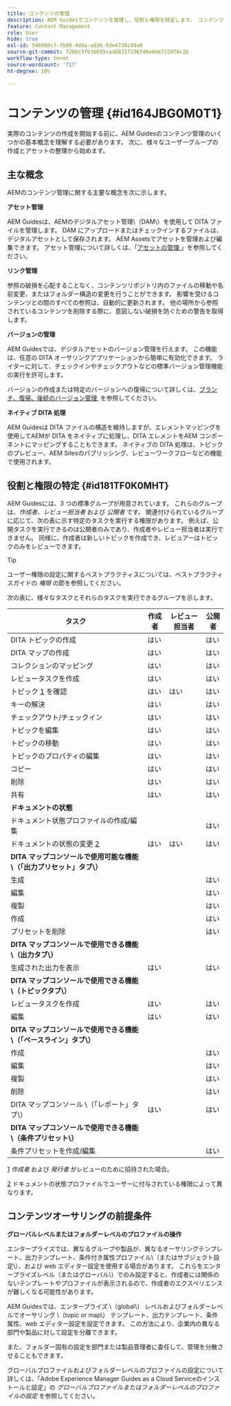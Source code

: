 ```yaml
---
title: コンテンツの管理
description: AEM Guidesでコンテンツを管理し、役割と権限を特定します。 コンテンツ管理の主要概念と、グローバルプロファイルまたはフォルダーレベルのプロファイルの操作について説明します。
feature: Content Management
role: User
hide: true
exl-id: 54b960cf-fb00-4d4a-a836-9de4738c49a8
source-git-commit: 7286c3fb36695caa08157296fd6e0de722078c2b
workflow-type: tm+mt
source-wordcount: '717'
ht-degree: 10%

---
```


# コンテンツの管理 {#id164JBG0M0T1}

実際のコンテンツの作成を開始する前に、AEM Guidesのコンテンツ管理のいくつかの基本概念を理解する必要があります。 次に、様々なユーザーグループの作成とアセットの整理から始めます。

## 主な概念

AEMのコンテンツ管理に関する主要な概念を次に示します。

**アセット管理**

AEM Guidesは、AEMのデジタルアセット管理\（DAM\）を使用して DITA ファイルを管理します。 DAM にアップロードまたはチェックインするファイルは、デジタルアセットとして保存されます。 AEM Assetsでアセットを管理および編集できます。 アセット管理について詳しくは、「[&#x200B; アセットの管理 &#x200B;](https://experienceleague.adobe.com/docs/experience-manager-cloud-service/content/assets/manage/manage-digital-assets.html?lang=ja)」を参照してください。

**リンク管理**

参照の破損を心配することなく、コンテンツリポジトリ内のファイルの移動や名前変更、またはフォルダー構造の変更を行うことができます。 影響を受けるコンテンツとの間のすべての参照は、自動的に更新されます。 他の場所から参照されているコンテンツを削除する際に、意図しない破損を防ぐための警告を取得します。

**バージョンの管理**

AEM Guidesでは、デジタルアセットのバージョン管理を行えます。 この機能は、任意の DITA オーサリングアプリケーションから簡単に有効化できます。 ライターに対して、チェックインやチェックアウトなどの標準バージョン管理機能の実行を許可します。

バージョンの作成または特定のバージョンへの復帰について詳しくは、[&#x200B; ブランチ、復帰、後続のバージョン管理 &#x200B;](web-editor-preview-topics.md#id193PG0Y051X) を参照してください。

**ネイティブ DITA 処理**

AEM Guidesは DITA ファイルの構造を維持しますが、エレメントマッピングを使用してAEMが DITA をネイティブに処理し、DITA エレメントをAEM コンポーネントにマッピングすることもできます。 ネイティブの DITA 処理は、トピックのプレビュー、AEM Sitesのパブリッシング、レビューワークフローなどの機能で使用されます。

## 役割と権限の特定 {#id181TF0K0MHT}

AEM Guidesには、3 つの標準グループが用意されています。 これらのグループは、*作成者*、*レビュー担当者* および *公開者* です。 関連付けられているグループに応じて、次の表に示す特定のタスクを実行する権限があります。 例えば、公開タスクを実行できるのは公開者のみであり、作成者やレビュー担当者は実行できません。 同様に、作成者は新しいトピックを作成でき、レビュアーはトピックのみをレビューできます。

>[!TIP]
>
> ユーザー権限の設定に関するベストプラクティスについては、ベストプラクティスガイドの *権限* の節を参照してください。

次の表に、様々なタスクとそれらのタスクを実行できるグループを示します。

| タスク | 作成者 | レビュー担当者 | 公開者 |
|----|-------|---------|----------|
| DITA トピックの作成 | はい |   | はい |
| DITA マップの作成 | はい |   | はい |
| コレクションのマッピング | はい |   | はい |
| レビュータスクを作成 | はい |   | はい |
| トピック [1](#fntarg_1) を確認 | はい | はい | はい |
| キーの解決 | はい |   | はい |
| チェックアウト/チェックイン | はい |   | はい |
| トピックを編集 | はい |   | はい |
| トピックの移動 | はい |   | はい |
| トピックのプロパティの編集 | はい |   | はい |
| コピー | はい |   | はい |
| 削除 | はい |   | はい |
| 共有 | はい |   | はい |
| **ドキュメントの状態** |
| ドキュメント状態プロファイルの作成/編集 |   |   | はい |
| ドキュメントの状態の変更 [2](#fntarg_2) | はい | はい | はい |
| **DITA マップコンソールで使用可能な機能\（「出力プリセット」タブ\）** |
| 生成 |   |   | はい |
| 編集 |   |   | はい |
| 複製 |   |   | はい |
| 作成 |   |   | はい |
| プリセットを削除 |   |   | はい |
| **DITA マップコンソールで使用できる機能\（出力タブ\）** |
| 生成された出力を表示 | はい |   | はい |
| **DITA マップコンソールで使用できる機能\（トピックタブ\）** |
| レビュータスクを作成 | はい |   | はい |
| 編集 | はい |   | はい |
| **DITA マップコンソールで使用できる機能\（「ベースライン」タブ\）** |
| 作成 |   |   | はい |
| 編集 |   |   | はい |
| 複製 |   |   | はい |
| 削除 |   |   | はい |
| DITA マップコンソール \（「レポート」タブ\） | はい |   | はい |
| **DITA マップコンソールで使用できる機能\（条件プリセット\）** |
| 条件プリセットを作成/編集 |   |   | はい |

[1](#fnsrc_1) *作成者* および *発行者* がレビューのために招待された場合。

[2](#fnsrc_2) ドキュメントの状態プロファイルでユーザーに付与されている権限によって異なります。

## コンテンツオーサリングの前提条件

**グローバルレベルまたはフォルダーレベルのプロファイルの操作**

エンタープライズでは、異なるグループや製品が、異なるオーサリングテンプレート、出力テンプレート、条件付き属性プロファイル\（またはサブジェクト設定\）、および web エディター設定を使用する場合があります。 これらをエンタープライズレベル（またはグローバル\）でのみ設定すると、作成者には関係のないテンプレートやプロファイルが表示されるので、作成者のエクスペリエンスが難しくなる可能性があります。

AEM Guidesでは、エンタープライズ \（global\） レベルおよびフォルダーレベルでオーサリング \（topic or map\） テンプレート、出力テンプレート、条件属性、web エディター設定を設定できます。 この方法により、企業内の異なる部門や製品に対して設定を分離できます。

また、フォルダー固有の設定を部門または製品管理者に委任して、管理を分散させることもできます。

グローバルプロファイルおよびフォルダーレベルのプロファイルの設定について詳しくは、「Adobe Experience Manager Guides as a Cloud Serviceのインストールと設定」の *グローバルプロファイルまたはフォルダーレベルのプロファイルの設定* を参照してください。
